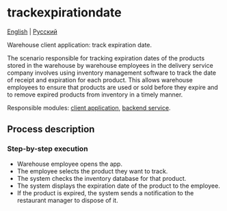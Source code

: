 # trackexpirationdate

[English](trackexpirationdate.md) | [Русский](trackexpirationdate.ru.md)

Warehouse client application: track expiration date.

The scenario responsible for tracking expiration dates of the products stored in the warehouse by warehouse employees in the delivery service company involves using inventory management software to track the date of receipt and expiration for each product. 
This allows warehouse employees to ensure that products are used or sold before they expire and to remove expired products from inventory in a timely manner.

Responsible modules: [client application](../../frontend/warehouseclient.md), [backend service](../../backend/warehousebackend.md).

## Process description

### Step-by-step execution

- Warehouse employee opens the app.
- The employee selects the product they want to track.
- The system checks the inventory database for that product.
- The system displays the expiration date of the product to the employee.
- If the product is expired, the system sends a notification to the restaurant manager to dispose of it.
